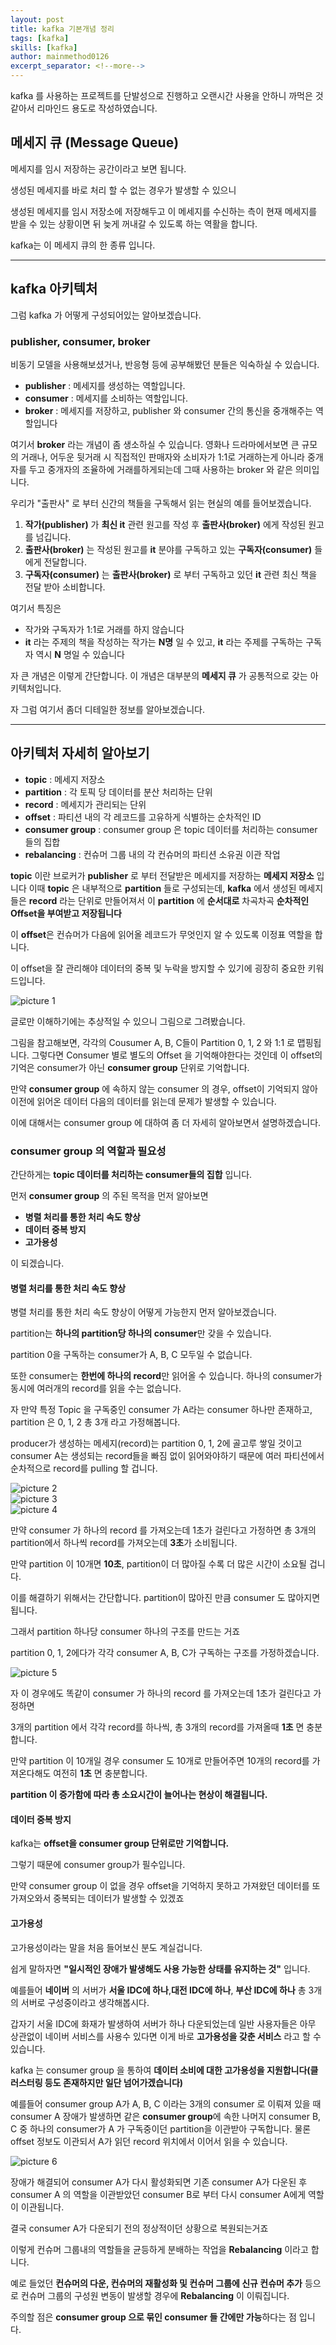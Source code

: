 ```yaml
---
layout: post
title: kafka 기본개념 정리
tags: [kafka]
skills: [kafka]
author: mainmethod0126
excerpt_separator: <!--more-->
---
```


kafka 를 사용하는 프로젝트를 단발성으로 진행하고 오랜시간 사용을 안하니 까먹은 것 같아서 리마인드 용도로 작성하였습니다.

<!--more-->

## 메세지 큐 (Message Queue)

메세지를 임시 저장하는 공간이라고 보면 됩니다.

생성된 메세지를 바로 처리 할 수 없는 경우가 발생할 수 있으니

생성된 메세지를 임시 저장소에 저장해두고 이 메세지를 수신하는 측이 현재 메세지를 받을 수 있는 상황이면 뒤 늦게 꺼내갈 수 있도록 하는 역활을 합니다.

kafka는 이 메세지 큐의 한 종류 입니다.

---

## kafka 아키텍처

그럼 kafka 가 어떻게 구성되어있는 알아보겠습니다.

### publisher, consumer, broker

비동기 모델을 사용해보셨거나, 반응형 등에 공부해봤던 분들은 익숙하실 수 있습니다.

* **publisher** : 메세지를 생성하는 역할입니다.
* **consumer** : 메세지를 소비하는 역할입니다.
* **broker** : 메세지를 저장하고, publisher 와 consumer 간의 통신을 중개해주는 역할입니다

여기서 **broker** 라는 개념이 좀 생소하실 수 있습니다.
영화나 드라마에서보면 큰 규모의 거래나, 어두운 뒷거래 시 직접적인 판매자와 소비자가 1:1로 거래하는게 아니라 중개자를 두고 중개자의 조율하에 거래를하게되는데 그때 사용하는 broker 와 같은 의미입니다.

우리가 "출판사" 로 부터 신간의 책들을 구독해서 읽는 현실의 예를 들어보겠습니다.

1. **작가(publisher)** 가 **최신 it** 관련 원고를 작성 후 **출판사(broker)** 에게 작성된 원고를 넘깁니다.
2. **출판사(broker)** 는 작성된 원고를 **it** 분야를 구독하고 있는 **구독자(consumer)** 들에게 전달합니다.
3. **구독자(consumer)** 는 **출판사(broker)** 로 부터 구독하고 있던  **it** 관련 최신 책을 전달 받아 소비합니다.

여기서 특징은

- 작가와 구독자가 1:1로 거래를 하지 않습니다
- **it** 라는 주제의 책을 작성하는 작가는 **N명** 일 수 있고, **it** 라는 주제를 구독하는 구독자 역시 **N** 명일 수 있습니다

자 큰 개념은 이렇게 간단합니다.
이 개념은 대부분의 **메세지 큐** 가 공통적으로 갖는 아키텍처입니다.

자 그럼 여기서 좀더 디테일한 정보를 알아보겠습니다.

---

## 아키텍처 자세히 알아보기

- **topic** : 메세지 저장소
- **partition** : 각 토픽 당 데이터를 분산 처리하는 단위
- **record** : 메세지가 관리되는 단위
- **offset** : 파티션 내의 각 레코드를 고유하게 식별하는 순차적인 ID
- **consumer group** : consumer group 은 topic 데이터를 처리하는 consumer들의 집합
- **rebalancing** : 컨슈머 그룹 내의 각 컨슈머의 파티션 소유권 이관 작업

**topic** 이란 브로커가 **publisher** 로 부터 전달받은 메세지를 저장하는 **메세지 저장소** 입니다
이때 **topic** 은 내부적으로 **partition** 들로 구성되는데,
**kafka** 에서 생성된 메세지들은 **record** 라는 단위로 만들어져서 이 **partition** 에 **순서대로** 차곡차곡 **순차적인 Offset을 부여받고 저장됩니다**

이 **offset**은 컨슈머가 다음에 읽어올 레코드가 무엇인지 알 수 있도록 이정표 역할을 합니다.

이 offset을 잘 관리해야 데이터의 중복 및 누락을 방지할 수 있기에 굉장히 중요한 키워드입니다.

![picture 1](/images/754daf4c1c1d78d9980464179ea4252a60dee2c63a3761d9a3590b298ea9bbe5.png) 

글로만 이해하기에는 추상적일 수 있으니 그림으로 그려봤습니다.

그림을 참고해보면, 각각의 Cousumer A, B, C들이 Partition 0, 1, 2 와 1:1 로 맵핑됩니다.
그렇다면 Consumer 별로 별도의 Offset 을 기억해야한다는 것인데 이 offset의 기억은 consumer가 아닌 **consumer group** 단위로 기억합니다.

만약 **consumer group** 에 속하지 않는 consumer 의 경우, offset이 기억되지 않아 이전에 읽어온 데이터 다음의 데이터를 읽는데 문제가 발생할 수 있습니다.

이에 대해서는 consumer group 에 대하여 좀 더 자세히 알아보면서 설명하겠습니다.

### consumer group 의 역할과 필요성

간단하게는 **topic 데이터를 처리하는 consumer들의 집합** 입니다.

먼저 **consumer group** 의 주된 목적을 먼저 알아보면

- **병렬 처리를 통한 처리 속도 향상**
- **데이터 중복 방지**
- **고가용성**

이 되겠습니다.

#### 병렬 처리를 통한 처리 속도 향상

병렬 처리를 통한 처리 속도 향상이 어떻게 가능한지 먼저 알아보겠습니다.

partition는 **하나의 partition당 하나의 consumer**만 갖을 수 있습니다.

partition 0을 구독하는 consumer가 A, B, C 모두일 수 없습니다.

또한 consumer는 **한번에 하나의 record**만 읽어올 수 있습니다. 하나의 consumer가 동시에 여러개의 record를 읽을 수는 없습니다.

자 만약 특정 Topic 을 구독중인 consumer 가 A라는 consumer 하나만 존재하고, partition 은 0, 1, 2 총 3개 라고 가정해봅니다.

producer가 생성하는 메세지(record)는 partition 0, 1, 2에 골고루 쌓일 것이고 consumer A는 생성되는 record들을 빠짐 없이 읽어와야하기 때문에 여러 파티션에서 순차적으로 record를 pulling 할 겁니다.

![picture 2](/images/f45fc3baedb33a08973ea2f2d8aeab8dae167052b3061b8188bca7358ae43f62.png)  
![picture 3](/images/7537f9f3822067aca841ae94422f3b53d97acf9f855e5e17736e79b8d6396ca2.png)  
![picture 4](/images/55a7cb8068ee0ee738ceef92d9f819673ad40ee2ad08cab454d26d0dbc5bbc76.png)  

만약 consumer 가 하나의 record 를 가져오는데 1초가 걸린다고 가정하면
총 3개의 partition에서 하나씩 record를 가져오는데 **3초**가 소비됩니다.

만약 partition 이 10개면 **10초**, partition이 더 많아질 수록 더 많은 시간이 소요될 겁니다.

이를 해결하기 위해서는 간단합니다. partition이 많아진 만큼 consumer 도 많아지면 됩니다.

그래서 partition 하나당 consumer 하나의 구조를 만드는 거죠

partition 0, 1, 2에다가 각각 consumer A, B, C가 구독하는 구조를 가정하겠습니다.

![picture 5](/images/a2b31b94489d2d9158689d464e29b49f332ac90c6aa6dbf3df4554ea6121b624.png)  

자 이 경우에도 똑같이 consumer 가 하나의 record 를 가져오는데 1초가 걸린다고 가정하면

3개의 partition 에서 각각 record를 하나씩, 총 3개의 record를 가져올때 **1초** 면 충분합니다.

만약 partition 이 10개일 경우 consumer 도 10개로 만들어주면 10개의 record를 가져온다해도 여전히 **1초** 면 충분합니다.

**partition 이 증가함에 따라 총 소요시간이 늘어나는 현상이 해결됩니다.**

#### 데이터 중복 방지

kafka는 **offset을 consumer group 단위로만 기억합니다.**

그렇기 때문에 consumer group가 필수입니다.

만약 consumer group 이 없을 경우 offset을 기억하지 못하고 가져왔던 데이터를 또 가져오와서 중복되는 데이터가 발생할 수 있겠죠

#### 고가용성

고가용성이라는 말을 처음 들어보신 분도 계실겁니다.

쉽게 말하자면 **"일시적인 장애가 발생해도 사용 가능한 상태를 유지하는 것"** 입니다.

예를들어 **네이버** 의 서버가 **서울 IDC에 하나**,**대전 IDC에 하나**, **부산 IDC에 하나** 총 3개의 서버로 구성중이라고 생각해봅시다.

갑자기 서울 IDC에 화재가 발생하여 서버가 하나 다운되었는데 일반 사용자들은 아무 상관없이 네이버 서비스를 사용수 있다면 이게 바로 **고가용성을 갖춘 서비스** 라고 할 수 있습니다.

kafka 는 consumer group 을 통하여 **데이터 소비에 대한 고가용성을 지원합니다(클러스터링 등도 존재하지만 일단 넘어가겠습니다)**

예를들어 consumer group A가 A, B, C 이라는 3개의 consumer 로 이뤄져 있을 때 consumer A 장애가 발생하면 같은 **consumer group**에 속한 나머지 consumer B, C 중 하나의 consumer가 A 가 구독중이던 partition을 이관받아 구독합니다. 물론 offset 정보도 이관되서 A가 읽던 record 위치에서 이어서 읽을 수 있습니다.

![picture 6](/images/54a357708c1f8a12fefbc5655f488de5eed1d28226123dd5af5c4be4fa2bf137.png)  

장애가 해결되어 consumer A가 다시 활성화되면 기존 consumer A가 다운된 후 consumer A 의 역할을 이관받았던 consumer B로 부터 다시 consumer A에게 역할이 이관됩니다.

결국 consumer A가 다운되기 전의 정상적이던 상황으로 복원되는거죠

이렇게 컨슈머 그룹내의 역할들을 균등하게 분배하는 작업을 **Rebalancing** 이라고 합니다.

예로 들었던 **컨슈머의 다운, 컨슈머의 재활성화 및 컨슈머 그룹에 신규 컨슈머 추가** 등으로 컨슈머 그룹의 구성원 변동이 발생할 경우에 **Rebalancing** 이 이뤄집니다.

주의할 점은 **consumer group 으로 묶인 consumer 들 간에만 가능**하다는 점 입니다.
